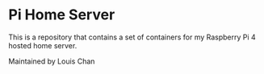 # Pi Home Server

This is a repository that contains a set of containers for my Raspberry Pi 4 hosted home server.

Maintained by Louis Chan